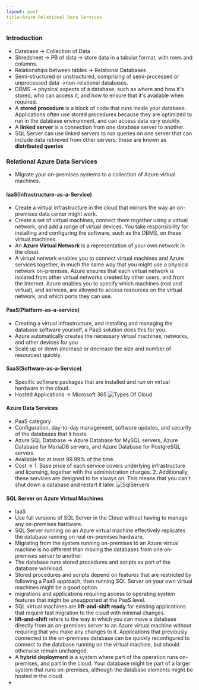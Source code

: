 ```yaml
---
layout: post
title:Azure Relational Data Services
---
```

### Introduction
* Database -> Collection of Data
* Shredsheet -> PB of data -> store data in a tabular format, with rows and columns.
* Relationships between tables -> Relational Databases
* Semi-structured or unstructured, comprising of semi-processed or unprocessed data ->non-relational databases.
* DBMS -> physical aspects of a database, such as where and how it's stored, who can access it, and how to ensure that it's available when required.
* A **stored procedure** is a block of code that runs inside your database. Applications often use stored procedures because they are optimized to run in the database environment, and can access data very quickly. 
* A **linked server** is a connection from one database server to another.
* SQL Server can use linked servers to run queries on one server that can include data retrieved from other servers; these are known as **distributed queries**

### Relational Azure Data Services
* Migrate your on-premises systems to a collection of Azure virtual machines.
#### IaaS(Infrastructure-as-a-Service)
* Create a virtual infrastructure in the cloud that mirrors the way an on-premises data center might work.
* Create a set of virtual machines, connect them together using a virtual network, and add a range of virtual devices. You take responsibility for installing and configuring the software, such as the DBMS, on these virtual machines.
* An **Azure Virtual Network** is a representation of your own network in the cloud.
* A virtual network enables you to connect virtual machines and Azure services together, in much the same way that you might use a physical network on-premises. Azure ensures that each virtual network is isolated from other virtual networks created by other users, and from the Internet. Azure enables you to specify which machines (real and virtual), and services, are allowed to access resources on the virtual network, and which ports they can use.

#### PaaS(Platform-as-a-service)
* Creating a virtual infrastructure, and installing and managing the database software yourself, a PaaS solution does this for you.
* Azure automatically creates the necessary virtual machines, networks, and other devices for you 
* Scale up or down (increase or decrease the size and number of resources) quickly.

#### SaaS(Software-as-a-Service)
* Specific software packages that are installed and run on virtual hardware in the cloud.
* Hosted Applications -> Microsoft 365
![Types Of Cloud](https://raw.githubusercontent.com/TrailBlazed/trailblazed.github.io/gh-pages/assets/TypesOfCloud.JPG)

#### Azure Data Services
* PaaS category
* Configuration, day-to-day management, software updates, and security of the databases that it hosts.
* Azure SQL Database -> Azure Database for MySQL servers, Azure Database for MariaDB servers, and Azure Database for PostgreSQL servers.
* Available for at least 99.99% of the time.
* Cost -> 1. Base price of each service covers underlying infrastructure and licensing, together with the administration charges. 
          2. Additionally, these services are designed to be always on. This means that you can't shut down a database and restart it later.
  ![SqlServers](https://github.com/TrailBlazed/trailblazed.github.io/blob/gh-pages/assets/4-choose-platform.png)
 #### SQL Server on Azure Virtual Machines
 * IaaS
 * Use full versions of SQL Server in the Cloud without having to manage any on-premises hardware.
 * SQL Server running on an Azure virtual machine effectively replicates the database running on real on-premises hardware.
 * Migrating from the system running on-premises to an Azure virtual machine is no different than moving the databases from one on-premises server to another.
 * The database runs stored procedures and scripts as part of the database workload. 
 * Stored procedures and scripts depend on features that are restricted by following a PaaS approach, then running SQL Server on your own virtual machines might be a good option. 
 * migrations and applications requiring access to operating system features that might be unsupported at the PaaS level. 
 * SQL virtual machines are **lift-and-shift ready** for existing applications that require fast migration to the cloud with minimal changes.
 * **lift-and-shift** refers to the way in which you can move a database directly from an on-premises server to an Azure virtual machine without requiring that you make any changes to it. Applications that previously connected to the on-premises database can be quickly reconfigured to connect to the database running on the virtual machine, but should otherwise remain unchanged.
 * A **hybrid deployment** is a system where part of the operation runs on-premises, and part in the cloud. Your database might be part of a larger system that runs on-premises, although the database elements might be hosted in the cloud.
 * 
  
